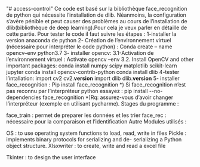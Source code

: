 "# access-control" 
Ce code est basé sur la bibliothèque face_recognition de python  qui nécessite l’installation de dlib.
Néanmoins, la configuration s’avère pénible et peut causer des problèmes au cours de l’installation de dlib(bibliothèque de deep learning).Pour cela je veux parler en détaille de cette partie. 
Pour tester le code il faut suivre les étapes :
1-installer la version anaconda de python 
2- Création de l’environnement virtuel (nécessaire pour interpréter le code python) :
Conda create – name opencv–env python3.7
3- installer opencv:
    3.1-Activation de l’environnement virtuel :
    Activate opencv –env
    3.2. Install OpenCV and other important packages:
     conda install numpy scipy matplotlib scikit-learn jupyter
     conda install opencv-contrib-python
     conda install dlib
4-tester l’intallation:
import cv2
cv2.__version__
import dlib
dlib.__version__
5- installer face_recognition :
Pip install face_recognition
*) Si face_recognition n’est pas reconnu par l’interpréteur python essayez :
pip install --no-dependencies face_recognition
*)Rq: assurez-vous d’avoir changer l’interpréteur (exemple en utilisant pycharme).
Stages du programme :

face_train : permet de preparer les données et les trier
 face_rec : nécessaire pour la comparaison et l’identification
Autre Modules utilisés :

OS :	to use operating system functions to load, read, write in files
Pickle : implements binary protocols for serializing and de- serializing a
Python object structure.
Xlsxwriter : to create, write and read a excel file

Tkinter : to design the user interface
